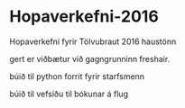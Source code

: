 # Hopaverkefni-2016
Hopaverkefni fyrir Tölvubraut 2016 haustönn

gert er viðbætur við gagngrunninn freshair.

búið til python forrit fyrir starfsmenn

búið til vefsíðu til bókunar á flug
